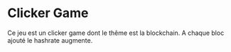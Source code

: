 # Clicker Game 

Ce jeu est un clicker game dont le thême est la blockchain. A chaque bloc ajouté le hashrate augmente. 